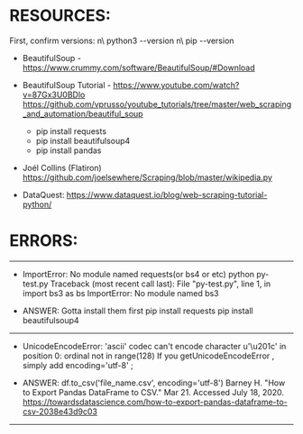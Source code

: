 # RESOURCES:
First, confirm versions:  n\ 
  python3 --version  n\ 
  pip --version

* BeautifulSoup - https://www.crummy.com/software/BeautifulSoup/#Download

* BeautifulSoup Tutorial - https://www.youtube.com/watch?v=87Gx3U0BDlo
https://github.com/vprusso/youtube_tutorials/tree/master/web_scraping_and_automation/beautiful_soup
  * pip install requests
  * pip install beautifulsoup4
  * pip install pandas

* Joél Collins (Flatiron)
https://github.com/joelsewhere/Scraping/blob/master/wikipedia.py

* DataQuest: https://www.dataquest.io/blog/web-scraping-tutorial-python/

# ERRORS:
------------------------
 - ImportError: No module named requests(or bs4 or etc)
  python py-test.py
  Traceback (most recent call last):
    File "py-test.py", line 1, in <module>
      import bs3 as bs
  ImportError: No module named bs3

  - ANSWER: Gotta install them first
  pip install requests
  pip install beautifulsoup4

------------------------
- UnicodeEncodeError: 'ascii' codec can't encode character u'\u201c' in position 0: ordinal not in range(128)
If you getUnicodeEncodeError , simply add encoding='utf-8' ;

- ANSWER:
df.to_csv('file_name.csv', encoding='utf-8')
Barney H. "How to Export Pandas DataFrame to CSV." Mar 21. Accessed July 18, 2020. https://towardsdatascience.com/how-to-export-pandas-dataframe-to-csv-2038e43d9c03

------------------------
